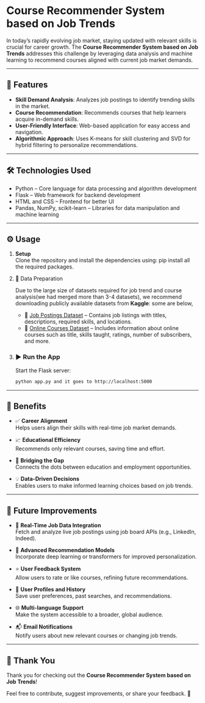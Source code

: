 # Course Recommender System based on Job Trends

In today’s rapidly evolving job market, staying updated with relevant skills is crucial for career growth. The **Course Recommender System based on Job Trends** addresses this challenge by leveraging data analysis and machine learning to recommend courses aligned with current job market demands.

---

## 🚀 Features

- **Skill Demand Analysis**: Analyzes job postings to identify trending skills in the market.
- **Course Recommendation**: Recommends courses that help learners acquire in-demand skills.
- **User-Friendly Interface**: Web-based application for easy access and navigation.
- **Algorithmic Approach**: Uses K-means for skill clustering and SVD for hybrid filtering to personalize recommendations.

---

## 🛠 Technologies Used

- Python – Core language for data processing and algorithm development
- Flask – Web framework for backend development
- HTML and CSS – Frontend for better UI
- Pandas, NumPy, scikit-learn – Libraries for data manipulation and machine learning

---

## ⚙️ Usage

1. **Setup**  
   Clone the repository and install the dependencies using:
   pip install all the required packages.

2. 📂 Data Preparation

   Due to the large size of datasets required for job trend and course analysis(we had merged more than 3-4 datasets), we recommend downloading publicly available 
   datasets from **Kaggle**:
   some are below,
   - 📌 [Job Postings Dataset](https://www.kaggle.com/datasets/arshkon/linkedin-job-postings) – Contains job listings with titles, descriptions, required skills, 
   and locations.
   - 📌 [Online Courses Dataset](https://www.kaggle.com/datasets/emrebayirr/udemy-course-dataset-categories-ratings-and-trends) – Includes information about online 
   courses such as title, skills taught, ratings, number of subscribers, and more.

3. ### ▶️ Run the App

   Start the Flask server:

   ```bash
   python app.py and it goes to http://localhost:5000
   
---

## 🎯 Benefits

   - ✅ **Career Alignment**  
     Helps users align their skills with real-time job market demands.

   - 📈 **Educational Efficiency**  
     Recommends only relevant courses, saving time and effort.

   - 🔗 **Bridging the Gap**  
     Connects the dots between education and employment opportunities.

   - 💡 **Data-Driven Decisions**  
     Enables users to make informed learning choices based on job trends.

---

## 🔧 Future Improvements

   - 🔄 **Real-Time Job Data Integration**  
      Fetch and analyze live job postings using job board APIs (e.g., LinkedIn, Indeed).

   - 🧠 **Advanced Recommendation Models**  
      Incorporate deep learning or transformers for improved personalization.

   - ⭐ **User Feedback System**  
      Allow users to rate or like courses, refining future recommendations.

   - 👥 **User Profiles and History**  
      Save user preferences, past searches, and recommendations.

   - 🌐 **Multi-language Support**  
      Make the system accessible to a broader, global audience.

   - 📬 **Email Notifications**  
      Notify users about new relevant courses or changing job trends.

---

## 🙏 Thank You

Thank you for checking out the **Course Recommender System based on Job Trends**!  

Feel free to contribute, suggest improvements, or share your feedback. 🚀


